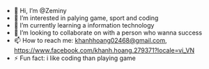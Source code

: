 - 👋 Hi, I’m @Zeminy
- 👀 I’m interested in palying game, sport and coding
- 🌱 I’m currently learning a information technology
- 💞️ I’m looking to collaborate on with a person who wanna success
- 📫 How to reach me: khanhhoang02468@gmail.com, https://www.facebook.com/khanh.hoang.279371?locale=vi_VN
- ⚡ Fun fact: i like coding than playing game

<!---
Zeminy/Zeminy is a ✨ special ✨ repository because its `README.md` (this file) appears on your GitHub profile.
You can click the Preview link to take a look at your changes.
--->
